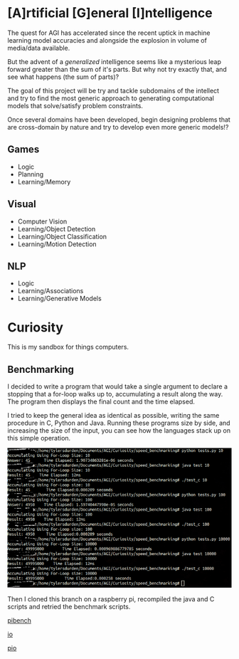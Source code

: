 # [A]rtificial [G]eneral [I]ntelligence
The quest for AGI has accelerated since the recent uptick in
machine learning model accuracies and alongside the explosion in
volume of media/data available. 

But the advent of a *generalized* intelligence seems like a mysterious 
leap forward greater than the sum of it's parts. But why not try 
exactly that, and see what happens (the sum of parts)? 

The goal of this project will be try and tackle subdomains of the 
intellect and try to find the most generic approach to generating
computational models that solve/satisfy problem constraints. 

Once several domains have been developed, begin designing problems 
that are cross-domain by nature and try to develop even more generic
models!?

## Games 
 * Logic 
 * Planning
 * Learning/Memory 
 
## Visual
 * Computer Vision  
 * Learning/Object Detection
 * Learning/Object Classification
 * Learning/Motion Detection 
 
## NLP 
 * Logic 
 * Learning/Associations
 * Learning/Generative Models 
 
# Curiosity 
This is my sandbox for things computers.

## Benchmarking 
I decided to write a program that would take a single argument
to declare a stopping that a for-loop walks up to, accumulating 
a result along the way. The program then displays the final count
and the time elapsed. 

I tried to keep the general idea as identical as possible, writing
the same procedure in C, Python and Java. Running these programs 
size by side, and increasing the size of the input, you can see
how the languages stack up on this simple operation. 

![bench](https://raw.githubusercontent.com/scott-robbins/AGI/master/Curiosity/speed_benchmarking/ForLoop_Benchmarks.png)

Then I cloned this branch on a raspberry pi, recompiled the java and C scripts
and retried the benchmark scripts. 

[pibench](https://raw.githubusercontent.com/scott-robbins/AGI/master/Curiousity/speed_benchmarking/pi_benchmark.png)


[io](https://raw.githubusercontent.com/scott-robbins/AGI/master/CUriousity/speed_benchmarking/fIO.png)

[pio](https://raw.githubusercontent.com/scott-robbins/AGI/master/CUriousity/speed_benchmarking/pIO.png)